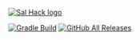 [![Sal Hack logo](https://cdn.discordapp.com/attachments/1006460362276737025/1006695359638155324/looop.gif)](https://discord.gg/XZqxDScpFX)

[![Gradle Build](https://github.com/CreepyOrb924/creepy-salhack/workflows/Gradle%20Build/badge.svg?branch=master)](https://github.com/ionar2/salhack/actions)
[![GitHub All Releases](https://img.shields.io/github/downloads/CreepyOrb924/creepy-salhack/total.svg)](https://github.com/CreepyOrb924/creepy-salhack/releases)

